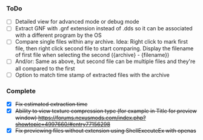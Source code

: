 ### ToDo

- [ ] Detailed view for advanced mode or debug mode
- [ ] Extract GNF with .gnf extension instead of .dds so it can be associated with a different program by the OS
- [ ] Compare single files within any archive. Idea: Right click to mark first file, then right click second file to start comparing. Display the filename of first file when selecting the second (\{archive\} - \{filename\})
- [ ] And/or: Same as above, but second file can be multiple files and they're all compared to the first
- [ ] Option to match time stamp of extracted files with the archive

### Complete

- [X] ~~Fix estimated extraction time~~
- [X] ~~Ability to view texture compression type (for example in Title for preview window) https://forums.nexusmods.com/index.php?showtopic=4997660/#entry77156298~~
- [X] ~~Fix previewing files without extension using ShellExecuteEx with openas~~